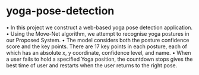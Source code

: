 # yoga-pose-detection
• In this project we construct a web-based yoga pose detection application.
• Using the Move-Net algorithm, we attempt to recognise yoga postures in our Proposed System.
• The model considers both the posture confidence score and the key points. There are 17 key points in each posture, each of which has an absolute x, y coordinate, confidence level, and name.
• When a user fails to hold a specified Yoga position, the countdown stops gives the best time of user and restarts when the user returns to the right pose.
